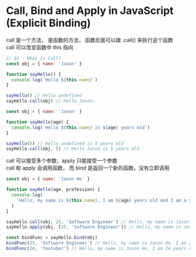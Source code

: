 # Call, Bind and Apply in JavaScript (Explicit Binding)

call 是一个方法， 是函数的方法， 函数后面可以跟 .call() 来执行这个函数  
call 可以改变函数中 this 指向

```js
// Q1 - What is Call?
const obj = { name: 'Jason' }

function sayHello() {
  console.log(`Hello ${this.name}`)
}

sayHello() // Hello undefined
sayHello.call(obj) // Hello Jason;
```

```js
const obj = { name: 'Jason' }

function sayHello(age) {
  console.log(`Hello ${this.name} is ${age} years old`)
}

sayHello(5) // Hello undefined is 5 years old
sayHello.call(obj, 5) // Hello Jason is 5 years old
```

call 可以接受多个参数，apply 只能接受一个参数  
call 和 apply 会调用函数， 而 bind 是返回一个新的函数，没有立即调用

```js
const obj = { name: 'Jason He' }

function sayHello(age, profession) {
  console.log(
    `Hello, my name is ${this.name}, I am ${age} years old and I am a ${profession}`
  )
}

sayHello.call(obj, 25, 'Software Engineer') // Hello, my name is Jason He, I am 25 years old and I am a Software Engineer
sayHello.apply(obj, [25, 'Software Engineer']) // Hello, my name is Jason He, I am 25 years old and I am a Software Engineer

const bindFunc = sayHello.bind(obj)
bindFunc(25, 'Software Engineer') // Hello, my name is Jason He, I am 25 years old and I am a Software Engineer
bindFunc(24, 'Youtuber') // Hello, my name is Jason He, I am 24 years old and I am a Youtuber
```
